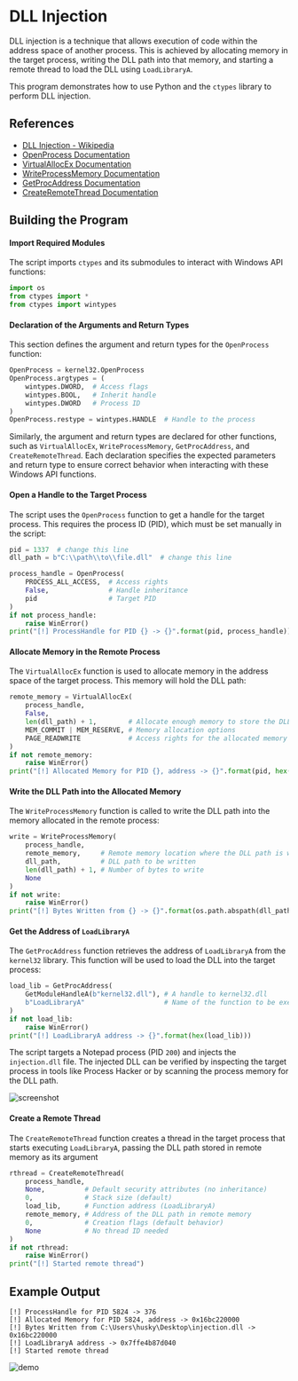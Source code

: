 # DLL Injection

DLL injection is a technique that allows execution of code within the address space of another process. This is achieved by allocating memory in the target process, writing the DLL path into that memory, and starting a remote thread to load the DLL using `LoadLibraryA`.

This program demonstrates how to use Python and the `ctypes` library to perform DLL injection.

## References

- [DLL Injection - Wikipedia](https://en.wikipedia.org/wiki/DLL_injection)  
- [OpenProcess Documentation](https://learn.microsoft.com/en-us/windows/win32/api/processthreadsapi/nf-processthreadsapi-openprocess)  
- [VirtualAllocEx Documentation](https://learn.microsoft.com/en-us/windows/win32/api/memoryapi/nf-memoryapi-virtualallocex)  
- [WriteProcessMemory Documentation](https://learn.microsoft.com/en-us/windows/win32/api/memoryapi/nf-memoryapi-writeprocessmemory)  
- [GetProcAddress Documentation](https://learn.microsoft.com/en-us/windows/win32/api/libloaderapi/nf-libloaderapi-getprocaddress)  
- [CreateRemoteThread Documentation](https://learn.microsoft.com/en-us/windows/win32/api/processthreadsapi/nf-processthreadsapi-createremotethread)  

## Building the Program

#### Import Required Modules
The script imports `ctypes` and its submodules to interact with Windows API functions:

```python
import os
from ctypes import *
from ctypes import wintypes
```

#### Declaration of the Arguments and Return Types  

This section defines the argument and return types for the `OpenProcess` function:

```python
OpenProcess = kernel32.OpenProcess
OpenProcess.argtypes = (
    wintypes.DWORD,  # Access flags
    wintypes.BOOL,   # Inherit handle
    wintypes.DWORD   # Process ID
)
OpenProcess.restype = wintypes.HANDLE  # Handle to the process
```

Similarly, the argument and return types are declared for other functions, such as `VirtualAllocEx`, `WriteProcessMemory`, `GetProcAddress`, and `CreateRemoteThread`. Each declaration specifies the expected parameters and return type to ensure correct behavior when interacting with these Windows API functions.

#### Open a Handle to the Target Process
The script uses the `OpenProcess` function to get a handle for the target process. This requires the process ID (PID), which must be set manually in the script:

```python
pid = 1337  # change this line
dll_path = b"C:\\path\\to\\file.dll"  # change this line

process_handle = OpenProcess(
    PROCESS_ALL_ACCESS,  # Access rights
    False,               # Handle inheritance
    pid                  # Target PID
)
if not process_handle:
    raise WinError()
print("[!] ProcessHandle for PID {} -> {}".format(pid, process_handle))
```

#### Allocate Memory in the Remote Process
The `VirtualAllocEx` function is used to allocate memory in the address space of the target process. This memory will hold the DLL path:

```python
remote_memory = VirtualAllocEx(
    process_handle,
    False,
    len(dll_path) + 1,        # Allocate enough memory to store the DLL path and a null terminator
    MEM_COMMIT | MEM_RESERVE, # Memory allocation options
    PAGE_READWRITE            # Access rights for the allocated memory
)
if not remote_memory:
    raise WinError()
print("[!] Allocated Memory for PID {}, address -> {}".format(pid, hex(remote_memory)))
```

#### Write the DLL Path into the Allocated Memory
The `WriteProcessMemory` function is called to write the DLL path into the memory allocated in the remote process:

```python
write = WriteProcessMemory(
    process_handle,
    remote_memory,     # Remote memory location where the DLL path is written
    dll_path,          # DLL path to be written
    len(dll_path) + 1, # Number of bytes to write
    None
)
if not write:
    raise WinError()
print("[!] Bytes Written from {} -> {}".format(os.path.abspath(dll_path.decode('utf-8')), hex(remote_memory)))
```

#### Get the Address of `LoadLibraryA`
The `GetProcAddress` function retrieves the address of `LoadLibraryA` from the `kernel32` library. This function will be used to load the DLL into the target process:

```python
load_lib = GetProcAddress(
    GetModuleHandleA(b"kernel32.dll"), # A handle to kernel32.dll
    b"LoadLibraryA"                    # Name of the function to be executed
)
if not load_lib:
    raise WinError()
print("[!] LoadLibraryA address -> {}".format(hex(load_lib)))
```

The script targets a Notepad process (PID `200`) and injects the `injection.dll` file. The injected DLL can be verified by inspecting the target process in tools like Process Hacker or by scanning the process memory for the DLL path.

![screenshot](https://github.com/user-attachments/assets/7a423287-e65c-4235-8538-9f0efe92d567)

#### Create a Remote Thread
The `CreateRemoteThread` function creates a thread in the target process that starts executing `LoadLibraryA`, passing the DLL path stored in remote memory as its argument

```python
rthread = CreateRemoteThread(
    process_handle,
    None,          # Default security attributes (no inheritance)
    0,             # Stack size (default)
    load_lib,      # Function address (LoadLibraryA)
    remote_memory, # Address of the DLL path in remote memory
    0,             # Creation flags (default behavior)
    None           # No thread ID needed
)
if not rthread:
    raise WinError()
print("[!] Started remote thread")
```

## Example Output


```
[!] ProcessHandle for PID 5824 -> 376
[!] Allocated Memory for PID 5824, address -> 0x16bc220000
[!] Bytes Written from C:\Users\husky\Desktop\injection.dll -> 0x16bc220000
[!] LoadLibraryA address -> 0x7ffe4b87d040
[!] Started remote thread
```

![demo](https://github.com/user-attachments/assets/55e6bc21-c62f-421f-a7be-5f9726968269)

